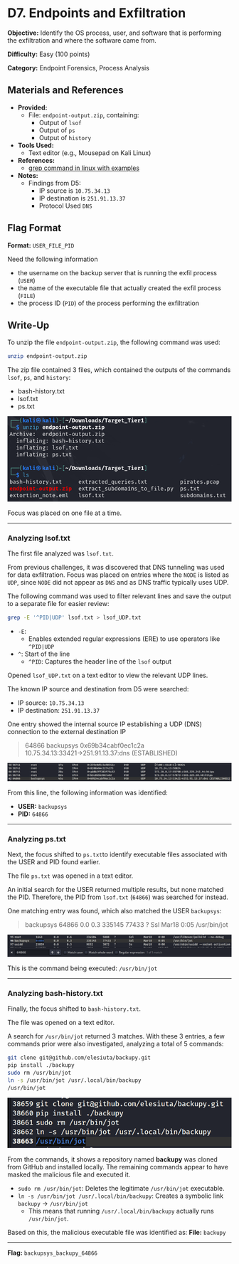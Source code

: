 # D7. Endpoints and Exfiltration
**Objective:** Identify the OS process, user, and software that is performing the exfiltration and where the software came from.

**Difficulty:** Easy (100 points)

**Category:** Endpoint Forensics, Process Analysis

## Materials and References
- **Provided:**
    - File: `endpoint-output.zip`, containing:
        - Output of `lsof`
        - Output of `ps`
        - Output of `history`
- **Tools Used:**
    - Text editor (e.g., Mousepad on Kali Linux)
- **References:**
    - [grep command in linux with examples](https://phoenixnap.com/kb/grep-command-linux-unix-examples)
- **Notes:**
    - Findings from D5:
        - IP source is `10.75.34.13`
        - IP destination is `251.91.13.37` 
        - Protocol Used `DNS`

## Flag Format
**Format:** `USER_FILE_PID`

Need the following information
- the username on the backup server that is running the exfil process (`USER`)
- the name of the executable file that actually created the exfil process (`FILE`)
- the process ID (`PID`) of the process performing the exfiltration

## Write-Up

To unzip the file `endpoint-output.zip`, the following command was used: 

```bash
unzip endpoint-output.zip
```

The zip file contained 3 files, which contained the outputs of the commands `lsof`, `ps`, and `history`:
- bash-history.txt
- lsof.txt
- ps.txt

![unzip endpoint-output.zip](./images/D7_01.png)

Focus was placed on one file at a time.

---
### Analyzing lsof.txt

The first file analyzed was `lsof.txt`.

From previous challenges, it was discovered that DNS tunneling was used for data exfiltration. Focus was placed on entries where the `NODE` is listed as `UDP`, since `NODE` did not appear as `DNS` and as DNS traffic typically uses UDP.

The following command was used to filter relevant lines and save the output to a separate file for easier review:

```Bash
grep -E '^PID|UDP' lsof.txt > lsof_UDP.txt
```
- `-E`:
    - Enables extended regular expressions (ERE) to use operators like `^PID|UDP`
- `^`:  Start of the line
    - `^PID`: Captures the header line of the `lsof` output

Opened `lsof_UDP.txt` on a text editor to view the relevant UDP lines. 

The known IP source and destination from D5 were searched:
- IP source: `10.75.34.13`
- IP destination: `251.91.13.37`

One entry showed the internal source IP establishing a UDP (DNS) connection to the external destination IP
> 64866 backupsys 0x69b34cabf0ec1c2a 10.75.34.13:33421→251.91.13.37:dns (ESTABLISHED)

![USER and PID found in lsof.txt](./images/D7_02.png)

From this line, the following information was identified:
- **USER:** `backupsys`
- **PID:** `64866`

---

### Analyzing ps.txt

Next, the focus shifted to `ps.txt`to identify executable files associated with the USER and PID found earlier.

The file `ps.txt` was opened in a text editor.

An initial search for the USER returned multiple results, but none matched the PID. Therefore, the PID from `lsof.txt` (`64866`) was searched for instead.

One matching entry was found, which also matched the USER `backupsys`:
> backupsys 64866 0.0 0.3 335145 77433 ? Ssl Mar18 0:05 /usr/bin/jot

![command ran in ps.txt](./images/D7_03.png)

This is the command being executed: `/usr/bin/jot`

---

### Analyzing bash-history.txt

Finally, the focus shifted to `bash-history.txt`.

The file was opened on a text editor. 

A search for `/usr/bin/jot` returned 3 matches. With these 3 entries, a few commands prior were also investigated, analyzing a total of 5 commands:
```Bash
git clone git@github.com/elesiuta/backupy.git
pip install ./backupy
sudo rm /usr/bin/jot
ln -s /usr/bin/jot /usr/.local/bin/backupy
/usr/bin/jot
```

![command ran bash-history.txt](./images/D7_04.png)

From the commands, it shows a repository named **backupy** was cloned from GitHub and installed locally. The remaining commands appear to have masked the malicious file and executed it.
- `sudo rm /usr/bin/jot`: Deletes the legitimate `/usr/bin/jot` executable.
- `ln -s /usr/bin/jot /usr/.local/bin/backupy`: Creates a symbolic link `backupy` → `/usr/bin/jot`
    - This means that running `/usr/.local/bin/backupy` actually runs `/usr/bin/jot`.

Based on this, the malicious executable file was identified as:
**File:** `backupy`

----
**Flag:** `backupsys_backupy_64866`